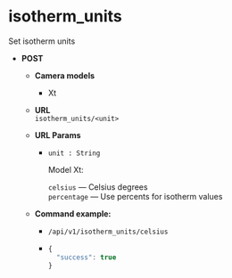 isotherm_units
=====
Set isotherm units

* **POST**

  * **Camera models**
    * Xt

  * **URL**  
    `isotherm_units/<unit>`
    
  * **URL Params**  
    * `unit : String`  
    
      Model Xt:
      
      `celsius` &mdash; Celsius degrees  
      `percentage` &mdash; Use percents for isotherm values  
      
  * **Command example:**
    * `/api/v1/isotherm_units/celsius`
    * ```javascript
      {
        "success": true
      }
      ```


